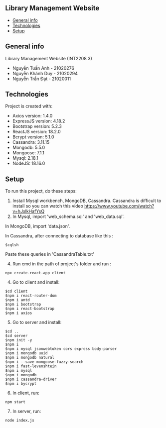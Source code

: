 ## Library Management Website 
* [General info](#general-info)
* [Technologies](#technologies)
* [Setup](#setup)

## General info
Library Management Website (INT2208 3)

* Nguyễn Tuấn Anh - 21020276
* Nguyễn Khánh Duy - 21020294 
* Nguyễn Trần Đạt - 21020011
	
## Technologies
Project is created with:
* Axios version: 1.4.0
* ExpressJS version: 4.18.2
* Bootstrap version: 5.2.3
* ReactJS version: 18.2.0
* Bcrypt version: 5.1.0
* Cassandra: 3.11.15
* Mongodb: 5.5.0
* Mongoose: 7.1.1
* Mysql: 2.18.1
* NodeJS: 18.16.0	
	
## Setup
To run this project, do these steps:
1. Install Mysql workbench, MongoDB, Cassandra.
  Cassandra is difficult to install so you can watch this video https://www.youtube.com/watch?v=hJxlkHafYsQ
2. In Mysql, import 'web_schema.sql' and 'web_data.sql'.

In MongoDB, import 'data.json'.

In Cassandra, after connecting to database like this :
```
$cqlsh
```
Paste these queries in 'CassandraTable.txt'

4. Run cmd in the path of project's folder and run :
```
npx create-react-app client
```

4. Go to client and install:
```
$cd client
$npm i react-router-dom
$npm i antd
$npm i bootstrap
$npm i react-bootstrap
$npm i axios
```

5. Go to server and install:
```
$cd ..
$cd server
$npm init -y
$npm i
$npm i mysql jsonwebtoken cors express body-parser
$npm i mongodb uuid
$npm i mongodb natural
$npm i --save mongoose-fuzzy-search
$npm i fast-levenshtein
$npm i mysql
$npm i mongodb
$npm i cassandra-driver
$npm i bycrypt
```

6. In client, run:

```
npm start
```

7. In server, run:

```
node index.js
```
